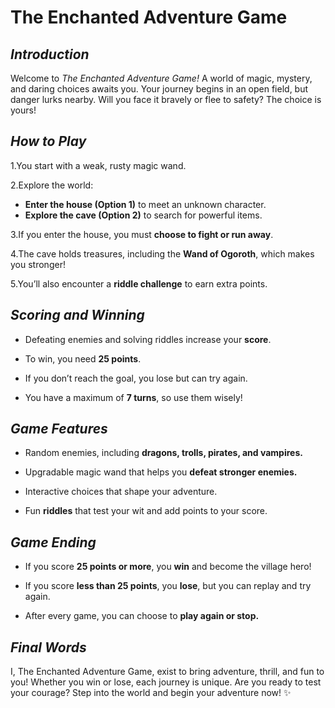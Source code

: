 # The Enchanted Adventure Game

## *Introduction*

Welcome to *The Enchanted Adventure Game!* A world of magic, mystery, and daring choices awaits you. Your journey begins in an open field, but danger lurks nearby. Will you face it bravely or flee to safety? The choice is yours!

## *How to Play*

1.You start with a weak, rusty magic wand.

2.Explore the world:

- **Enter the house (Option 1)** to meet an unknown character.
- **Explore the cave (Option 2)** to search for powerful items.


3.If you enter the house, you must **choose to fight or run away**.

4.The cave holds treasures, including the **Wand of Ogoroth**, which makes you stronger!

5.You’ll also encounter a **riddle challenge** to earn extra points.

## *Scoring and Winning*
- Defeating enemies and solving riddles increase your **score**.

- To win, you need **25 points**.

- If you don’t reach the goal, you lose but can try again.

- You have a maximum of **7 turns**, so use them wisely!

## *Game Features*

- Random enemies, including **dragons, trolls, pirates, and vampires.**

- Upgradable magic wand that helps you **defeat stronger enemies.**

- Interactive choices that shape your adventure.

- Fun **riddles** that test your wit and add points to your score.

## *Game Ending*

- If you score **25 points or more**, you **win** and become the village hero!

- If you score **less than 25 points**, you **lose**, but you can replay and try again.

- After every game, you can choose to **play again or stop.**

## *Final Words*

I, The Enchanted Adventure Game, exist to bring adventure, thrill, and fun to you! Whether you win or lose, each journey is unique. Are you ready to test your courage? Step into the world and begin your adventure now! ✨
